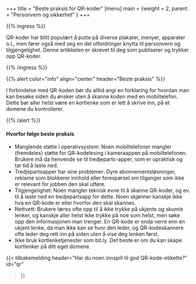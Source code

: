 +++
title = "Beste praksis for QR-koder"
[menu]
main = {weight = 2, parent = "Personvern og sikkerhet" }
+++

{{% ingress %}}

QR-koder har blitt populært å putte på diverse plakater, menyer, apparater o.l., men fører også med
seg en del utfordringer knytta til personvern og tilgjengelighet. Denne artikkelen er skrevet til
deg som publiserer og trykker opp QR-koder.

{{% /ingress %}}

{{% alert
 color="info"
 align="center"
 header="Beste praksis"
%}}

I forbindelse med QR-koden bør du alltid angi en forklaring for hvordan man kan besøke siden du
ønsker uten å skanne koden med en mobiltelefon. Dette bør aller helst være en kortlenke som er lett
å skrive inn, på et domene du kontrollerer.

{{% /alert %}}

#### Hvorfor følge beste praksis

- Manglende støtte i operativsystem: Noen mobiltelefoner mangler (fremdeles) støtte for
QR-kodelesing i kameraappen på mobiltelefonen. Brukere må da henvende se til tredjeparts-apper, som
er upraktisk og tar tid å laste ned.
- Tredjepartsapper har sine problemer: Dyre abonnementsløsninger, reklame som blokkerer innhold
eller forespørsel om tilganger som ikke er relevant for jobben den skal utføre.
- Tilgjengelighet: Noen mangler teknisk evne til å skanne QR-koder, og ev. til å laste ned en
tredjepartsapp for dette. Noen skjønner kanskje ikke hva en QR-kode er eller hvorfor den skal
skannes.
- Nettvett: Brukere læres ofte opp til å ikke trykke på ukjente og skumle lenker, og kanskje aller
helst ikke trykke på noe som helst, men søke opp den informasjonen man trenger. En QR-kode er enda
verre enn en ukjent lenke, da man ikke kan se hvor den leder, og QR-kodeskannere ofte leder deg
rett inn på siden uten å vise deg lenken først.
- Ikke bruk kortlenketjenester som bit.ly. Det beste er om du kan skape kortlenker på ditt eget
domene.

{{< tilbakemelding
header="Har du noen innspill til god QR-kode-etikette?"
id="qr"
>}}
